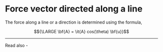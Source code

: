 # Force vector directed along a line

The force along a line or a direction is determined using the formula,

$${\LARGE \bf{A} = \it{A} cos(\theta) \bf{u}}$$

---
Read also - 